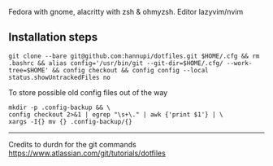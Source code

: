 Fedora with gnome, alacritty with zsh & ohmyzsh. Editor lazyvim/nvim

## Installation steps

```
git clone --bare git@github.com:hannupi/dotfiles.git $HOME/.cfg && rm .bashrc && alias config='/usr/bin/git --git-dir=$HOME/.cfg/ --work-tree=$HOME' && config checkout && config config --local status.showUntrackedFiles no
```

To store possible old config files out of the way
```
mkdir -p .config-backup && \
config checkout 2>&1 | egrep "\s+\." | awk {'print $1'} | \
xargs -I{} mv {} .config-backup/{}
```
--- 
Credits to durdn for the git commands
https://www.atlassian.com/git/tutorials/dotfiles
